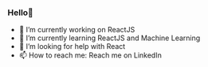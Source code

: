 ### Hello👋




- 🔭 I’m currently working on ReactJS
- 🌱 I’m currently learning ReactJS and Machine Learning
- 🤔 I’m looking for help with React
- 📫 How to reach me: Reach me on LinkedIn 


